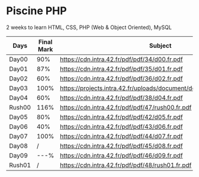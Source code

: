 # Piscine PHP
2 weeks to learn HTML, CSS, PHP (Web &amp; Object Oriented), MySQL

| Days | Final Mark | Subject
| ----- | ---- | ---------------------|
| Day00 | 90% |https://cdn.intra.42.fr/pdf/pdf/34/d00.fr.pdf|
| Day01 | 87% |https://cdn.intra.42.fr/pdf/pdf/35/d01.fr.pdf
| Day02 | 60% |https://cdn.intra.42.fr/pdf/pdf/36/d02.fr.pdf
| Day03 | 100% |https://projects.intra.42.fr/uploads/document/document/419/d03.fr.pdf
| Day04 | 60% |https://cdn.intra.42.fr/pdf/pdf/38/d04.fr.pdf
| Rush00 |116% |https://cdn.intra.42.fr/pdf/pdf/47/rush00.fr.pdf
| Day05 | 80% |https://cdn.intra.42.fr/pdf/pdf/42/d05.fr.pdf|
| Day06 | 40% |https://cdn.intra.42.fr/pdf/pdf/43/d06.fr.pdf
| Day07 | 100% |https://cdn.intra.42.fr/pdf/pdf/44/d07.fr.pdf
| Day08 |    / |https://cdn.intra.42.fr/pdf/pdf/45/d08.fr.pdf
| Day09 | ---% |https://cdn.intra.42.fr/pdf/pdf/46/d09.fr.pdf
| Rush01 | / |https://cdn.intra.42.fr/pdf/pdf/48/rush01.fr.pdf
